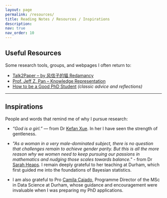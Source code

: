 ```yaml
---
layout: page
permalink: /resources/
title: Reading Notes / Resources / Inspirations
description: 
nav: true
nav_order: 10
---
```


##  Useful Resources
Some research tools, groups, and webpages I often return to:

- [Talk2Paper – by 风信子的猫 Redamancy](https://kedreamix.github.io/Talk2Paper/#indexCard)  
- [Prof. Jeff Z. Pan – Knowledge Representation](https://knowledge-representation.org/j.z.pan/)  
- [How to be a Good PhD Student](https://...) *(classic advice and reflections)*  

---

##  Inspirations

People and words that remind me of why I pursue research:

- *“God is a girl.”* — from Dr [Kefan Xue](https://kefanxue.com/). In her I have seen the strength of gentleness.  

- *"As a woman in a very male-dominated subject, there is no question that challenges remain to achieve gender parity. But this is all the more reason why we women need to keep pursuing our passions in mathematics and nudging those scales towards balance."* - from Dr [Sarah Heaps](https://www.durham.ac.uk/staff/sarah-e-heaps/). I remain deeply grateful to her teaching at Durham, which first guided me into the foundations of Bayesian statistics.

- I am also grateful to Pro [Camila Caiado](https://www.durham.ac.uk/staff/c-c-d-s-caiado/), Programme Director of the MSc in Data Science at Durham, whose guidance and encouragement were invaluable when I was preparing my PhD applications.